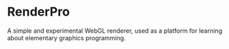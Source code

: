 # RenderPro
A simple and experimental WebGL renderer, used as a platform for learning about elementary graphics programming.
